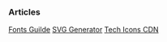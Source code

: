 ### Articles

[Fonts Guilde](https://www.canva.com/learn/the-ultimate-guide-to-font-pairing/)
[SVG Generator](https://www.fffuel.co/)
[Tech Icons CDN](https://devicon.dev/)
